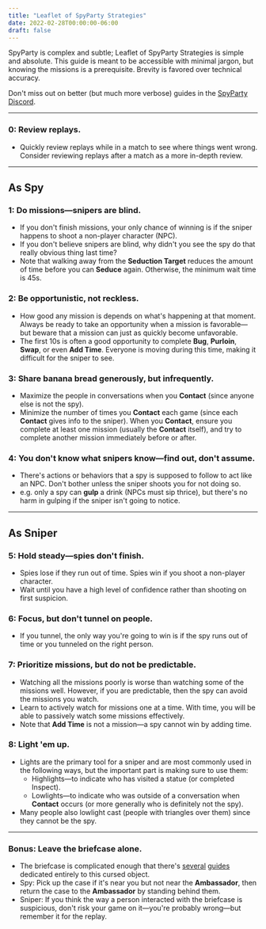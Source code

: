 ```yaml
---
title: "Leaflet of SpyParty Strategies"
date: 2022-02-28T00:00:00-06:00
draft: false
---
```


SpyParty is complex and subtle; Leaflet of SpyParty Strategies is simple and absolute. This guide is meant to be accessible with minimal jargon, but knowing the missions is a prerequisite. Brevity is favored over technical accuracy.

Don't miss out on better (but much more verbose) guides in the [SpyParty Discord](https://discord.gg/spyparty).

-----
### 0: Review replays.
- Quickly review replays while in a match to see where things went wrong. Consider reviewing replays after a match as a more in-depth review.

-----
## As Spy

### 1: Do missions—snipers are blind.
- If you don't finish missions, your only chance of winning is if the sniper happens to shoot a non-player character (NPC).
- If you don't believe snipers are blind, why didn't you see the spy do that really obvious thing last time?
- Note that walking away from the **Seduction Target** reduces the amount of time before you can **Seduce** again. Otherwise, the minimum wait time is 45s.

### 2: Be opportunistic, not reckless.
- How good any mission is depends on what's happening at that moment. Always be ready to take an opportunity when a mission is favorable—but beware that a mission can just as quickly become unfavorable.
- The first 10s is often a good opportunity to complete **Bug**, **Purloin**, **Swap**, or even **Add Time**. Everyone is moving during this time, making it difficult for the sniper to see.

### 3: Share banana bread generously, but infrequently.
- Maximize the people in conversations when you **Contact** (since anyone else is not the spy).
- Minimize the number of times you **Contact** each game (since each **Contact** gives info to the sniper). When you **Contact**, ensure you complete at least one mission (usually the **Contact** itself), and try to complete another mission immediately before or after.

### 4: You don't know what snipers know—find out, don't assume.
- There's actions or behaviors that a spy is supposed to follow to act like an NPC. Don't bother unless the sniper shoots you for not doing so.
- e.g. only a spy can **gulp** a drink (NPCs must sip thrice), but there's no harm in gulping if the sniper isn't going to notice.

-----
## As Sniper

### 5: Hold steady—spies don't finish.
- Spies lose if they run out of time. Spies win if you shoot a non-player character.
- Wait until you have a high level of confidence rather than shooting on first suspicion.

### 6: Focus, but don't tunnel on people.
- If you tunnel, the only way you're going to win is if the spy runs out of time or you tunneled on the right person.

### 7: Prioritize missions, but do not be predictable.
- Watching all the missions poorly is worse than watching some of the missions well. However, if you are predictable, then the spy can avoid the missions you watch.
- Learn to actively watch for missions one at a time. With time, you will be able to passively watch some missions effectively.
- Note that **Add Time** is not a mission—a spy cannot win by adding time.

### 8: Light 'em up.
- Lights are the primary tool for a sniper and are most commonly used in the following ways, but the important part is making sure to use them:
    - Highlights—to indicate who has visited a statue (or completed Inspect).
    - Lowlights—to indicate who was outside of a conversation when **Contact** occurs (or more generally who is definitely not the spy).
- Many people also lowlight cast (people with triangles over them) since they cannot be the spy.

-----
### Bonus: Leave the briefcase alone.
- The briefcase is complicated enough that there's [several](https://docs.google.com/document/d/1Waj0T5ZvYo4V7p7EOFMOMNN8VQ2CeIk2wo8pk7f9pls/edit?usp=sharing) [guides](https://www.youtube.com/watch?v=3oXj57k6cMA) dedicated entirely to this cursed object.
- Spy: Pick up the case if it's near you but not near the **Ambassador**, then return the case to the **Ambassador** by standing behind them.
- Sniper: If you think the way a person interacted with the briefcase is suspicious, don't risk your game on it—you're probably wrong—but remember it for the replay.
